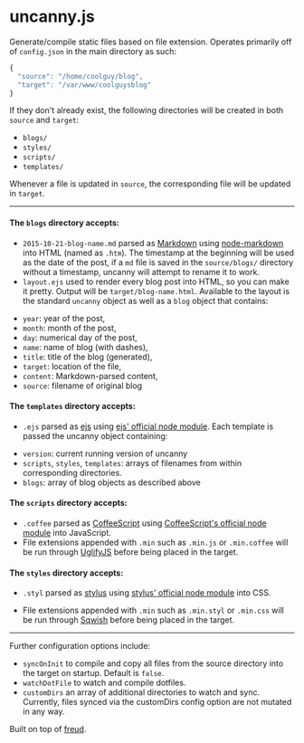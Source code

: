 uncanny.js
====

Generate/compile static files based on file extension. Operates primarily off of `config.json` in the main directory as such:

```js
{
  "source": "/home/coolguy/blog",
  "target": "/var/www/coolguysblog"
}
```

If they don't already exist, the following directories will be created in both `source` and `target`:
+ `blogs/`
+ `styles/`
+ `scripts/`
+ `templates/`

Whenever a file is updated in `source`, the corresponding file will be updated in `target`.

----

#### The `blogs` directory accepts: ####

+ `2015-10-21-blog-name.md` parsed as [Markdown](http://daringfireball.net/projects/markdown/syntax) using [node-markdown](https://github.com/andris9/node-markdown) into HTML (named as `.htm`). The timestamp at the beginning will be used as the date of the post, if a `md` file is saved in the `source/blogs/` directory without a timestamp, uncanny will attempt to rename it to work.
+ `layout.ejs` used to render every blog post into HTML, so you can make it pretty. Output will be `target/blog-name.html`. Available to the layout is the standard `uncanny` object as well as a `blog` object that contains:
- `year`: year of the post,
- `month`: month of the post,
- `day`: numerical day of the post,
- `name`: name of blog (with dashes),
- `title`: title of the blog (generated),
- `target`: location of the file,
- `content`: Markdown-parsed content,
- `source`: filename of original blog

#### The `templates` directory accepts: ####
+ `.ejs` parsed as [ejs](http://embeddedjs.com/) using [ejs' official node module](https://github.com/visionmedia/ejs). Each template is passed the uncanny object containing:
- `version`: current running version of uncanny
- `scripts`, `styles`, `templates`: arrays of filenames from within corresponding directories.
- `blogs`: array of blog objects as described above

#### The `scripts` directory accepts: ####
- `.coffee` parsed as [CoffeeScript](http://coffeescript.org/) using [CoffeeScript's official node module](https://github.com/jashkenas/coffee-script/) into JavaScript.
- File extensions appended with `.min` such as `.min.js` or `.min.coffee` will be run through [UglifyJS](https://github.com/mishoo/UglifyJS2) before being placed in the target.


#### The `styles` directory accepts: ####
* `.styl` parsed as [stylus](http://learnboost.github.io/stylus/) using [stylus' official node module](https://github.com/learnboost/stylus) into CSS.
- File extensions appended with `.min` such as `.min.styl` or `.min.css` will be run through [Sqwish](https://github.com/ded/sqwish) before being placed in the target.

----

Further configuration options include:
* `syncOnInit` to compile and copy all files from the source directory into the target on startup. Default is `false`.
* `watchDotFile` to watch and compile dotfiles.
* `customDirs` an array of additional directories to watch and sync. Currently, files synced via the customDirs config option are not mutated in any way.

Built on top of [freud](https://github.com/jarofghosts/freud).
